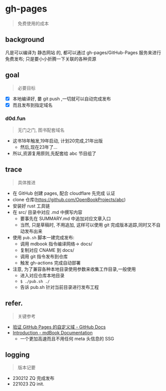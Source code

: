 # gh-pages
> 免费使用的成本

## background

凡是可以编译为 静态网站 的, 都可以通过 gh-pages/GitHub-Pages 服务来进行免费发布;
只是要小小折腾一下关联的各种资源

## goal
> 必要目标

- [x] 本地编译好, 嘦 git push ,一切就可以自动完成发布
- [x] 而且发布到指定域名

### d0d.fun
> 无门之门, 图书配套域名

- 这书18年触发,19年启动, 计划20完成,21年出版
    - 然后,现在23年了...
- 所以,资源复用原则,先配套给 abc 节目组了

## trace
> 具体推进

- 在 GitHub 创建 pages, 配合 cloudflare 先完成 认证
- clone 仓库(https://github.com/OpenBookProjects/abc)
- 安装好 rust 工具链
- 在 src/ 目录中对应 .md 中撰写内容
    - 要事先在 SUMMARY.md 中追加对应文章入口
    - 当然, 只是草稿时, 不用追加, 这样可以使用 git 完成版本追踪,同时又不自动发布出来
- 使用 `pub.sh` 脚本一建完成发布:
    - 调用 mdbook 指令编译网络-> docs/
    - 复制对应 CNAME 到 docs/
    - 调用 git 指令发布到仓库
    - 触发 gh-actions 完成自动部署
- 注意, 为了兼容各种本地目录使用参数来收集工作目录,一般使用
    - 进入对应仓库本地目录
    - `$ ./pub.sh ./`
    - 告诉 pub.sh 针对当前目录进行发布工程



## refer.
> 关键参考

- [验证 GitHub Pages 的自定义域 - GitHub Docs](https://docs.github.com/cn/pages/configuring-a-custom-domain-for-your-github-pages-site/troubleshooting-custom-domains-and-github-pages)
- [Introduction - mdBook Documentation](https://rust-lang.github.io/mdBook/#contributing)
    - 一个更加高速而且不用任何 meta 头信息的 SSG

## logging
> 版本记要

- 230212 ZQ 完成发布
- 221023 ZQ init.